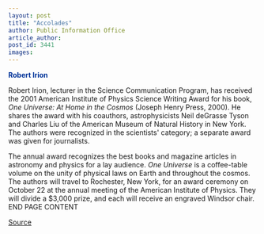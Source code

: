 ```yaml
---
layout: post
title: "Accolades"
author: Public Information Office
article_author: 
post_id: 3441
images:
---
```


<p>
  <font color="#003399"><b>Robert Irion</b></font>
</p>
<p>
  Robert Irion, lecturer in the Science Communication Program, has received the 2001 American Institute of Physics Science Writing Award for his book, <i>One Universe: At Home in the Cosmos</i> (Joseph Henry Press, 2000). He shares the award with his coauthors, astrophysicists Neil deGrasse Tyson and Charles Liu of the American Museum of Natural History in New York. The authors were recognized in the scientists' category; a separate award was given for journalists.
</p>
<p>
  The annual award recognizes the best books and magazine articles in astronomy and physics for a lay audience. <i>One Universe</i> is a coffee-table volume on the unity of physical laws on Earth and throughout the cosmos. The authors will travel to Rochester, New York, for an award ceremony on October 22 at the annual meeting of the American Institute of Physics. They will divide a $3,000 prize, and each will receive an engraved Windsor chair.<br>
  END PAGE CONTENT
</p>
<p><a href="http://www1.ucsc.edu/currents/01-02/10-08/accolades.html" title="Permalink to accolades">Source</a></p>
